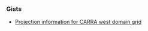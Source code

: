 ### Gists
- [Projection information for CARRA west domain grid](https://gist.github.com/BaptisteVandecrux/d670344de9c9c71092eac6cd27147aeb)
